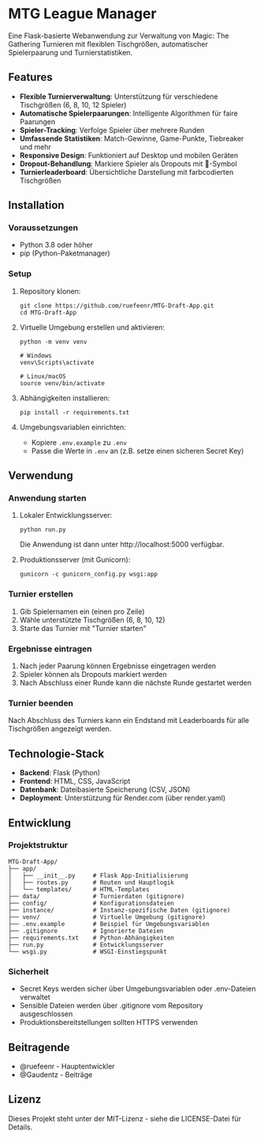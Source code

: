# MTG League Manager

Eine Flask-basierte Webanwendung zur Verwaltung von Magic: The Gathering Turnieren mit flexiblen Tischgrößen, automatischer Spielerpaarung und Turnierstatistiken.

## Features

- **Flexible Turnierverwaltung**: Unterstützung für verschiedene Tischgrößen (6, 8, 10, 12 Spieler)
- **Automatische Spielerpaarungen**: Intelligente Algorithmen für faire Paarungen
- **Spieler-Tracking**: Verfolge Spieler über mehrere Runden
- **Umfassende Statistiken**: Match-Gewinne, Game-Punkte, Tiebreaker und mehr
- **Responsive Design**: Funktioniert auf Desktop und mobilen Geräten
- **Dropout-Behandlung**: Markiere Spieler als Dropouts mit 🦵-Symbol
- **Turnierleaderboard**: Übersichtliche Darstellung mit farbcodierten Tischgrößen

## Installation

### Voraussetzungen

- Python 3.8 oder höher
- pip (Python-Paketmanager)

### Setup

1. Repository klonen:
   ```
   git clone https://github.com/ruefeenr/MTG-Draft-App.git
   cd MTG-Draft-App
   ```

2. Virtuelle Umgebung erstellen und aktivieren:
   ```
   python -m venv venv
   
   # Windows
   venv\Scripts\activate
   
   # Linux/macOS
   source venv/bin/activate
   ```

3. Abhängigkeiten installieren:
   ```
   pip install -r requirements.txt
   ```

4. Umgebungsvariablen einrichten:
   - Kopiere `.env.example` zu `.env`
   - Passe die Werte in `.env` an (z.B. setze einen sicheren Secret Key)

## Verwendung

### Anwendung starten

1. Lokaler Entwicklungsserver:
   ```
   python run.py
   ```
   Die Anwendung ist dann unter http://localhost:5000 verfügbar.

2. Produktionsserver (mit Gunicorn):
   ```
   gunicorn -c gunicorn_config.py wsgi:app
   ```

### Turnier erstellen

1. Gib Spielernamen ein (einen pro Zeile)
2. Wähle unterstützte Tischgrößen (6, 8, 10, 12)
3. Starte das Turnier mit "Turnier starten"

### Ergebnisse eintragen

1. Nach jeder Paarung können Ergebnisse eingetragen werden
2. Spieler können als Dropouts markiert werden
3. Nach Abschluss einer Runde kann die nächste Runde gestartet werden

### Turnier beenden

Nach Abschluss des Turniers kann ein Endstand mit Leaderboards für alle Tischgrößen angezeigt werden.

## Technologie-Stack

- **Backend**: Flask (Python)
- **Frontend**: HTML, CSS, JavaScript
- **Datenbank**: Dateibasierte Speicherung (CSV, JSON)
- **Deployment**: Unterstützung für Render.com (über render.yaml)

## Entwicklung

### Projektstruktur

```
MTG-Draft-App/
├── app/
│   ├── __init__.py     # Flask App-Initialisierung
│   ├── routes.py       # Routen und Hauptlogik
│   └── templates/      # HTML-Templates
├── data/               # Turnierdaten (gitignore)
├── config/             # Konfigurationsdateien
├── instance/           # Instanz-spezifische Daten (gitignore)
├── venv/               # Virtuelle Umgebung (gitignore)
├── .env.example        # Beispiel für Umgebungsvariablen
├── .gitignore          # Ignorierte Dateien
├── requirements.txt    # Python-Abhängigkeiten
├── run.py              # Entwicklungsserver
└── wsgi.py             # WSGI-Einstiegspunkt
```

### Sicherheit

- Secret Keys werden sicher über Umgebungsvariablen oder .env-Dateien verwaltet
- Sensible Dateien werden über .gitignore vom Repository ausgeschlossen
- Produktionsbereitstellungen sollten HTTPS verwenden

## Beitragende

- @ruefeenr - Hauptentwickler
- @Gaudentz - Beiträge

## Lizenz

Dieses Projekt steht unter der MIT-Lizenz - siehe die LICENSE-Datei für Details. 